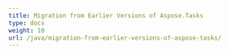 ```yaml
---
title: Migration from Earlier Versions of Aspose.Tasks
type: docs
weight: 10
url: /java/migration-from-earlier-versions-of-aspose-tasks/
---
```



